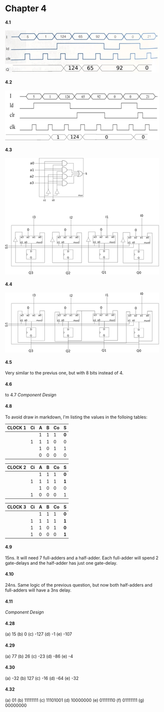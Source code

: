 # Chapter 4



#### 4.1 

![](./images/41.png)

#### 4.2

![](./images/42.png)

#### 4.3

![](./images/43.png)

#### 4.4

![](./images/44.png)

#### 4.5

Very similar to the previus one, but with 8 bits instead of 4. 

#### 4.6



to 4.7
*Component Design*

#### 4.8

To avoid draw in markdown, I'm listing the values in the folloing tables:

| CLOCK 1 | Ci  | A   | B   | Co  | S     |
| ------- | --- | --- | --- | --- | ----- |
|         |     | 1   | 1   | 1   | **0** |
|         | 1   | 1   | 1   | 0   | 0     |
|         |     | 1   | 0   | 1   | 1     |
|         |     | 0   | 0   | 0   | 0     |

| CLOCK 2 | Ci  | A   | B   | Co  | S     |
| ------- | --- | --- | --- | --- | ----- |
|         |     | 1   | 1   | 1   | **0** |
|         | 1   | 1   | 1   | 1   | **1** |
|         |     | 1   | 0   | 0   | 0     |
|         | 1   | 0   | 0   | 0   | 1     |

| CLOCK 3 | Ci  | A   | B   | Co  | S     |
| ------- | --- | --- | --- | --- | ----- |
|         |     | 1   | 1   | 1   | **0** |
|         | 1   | 1   | 1   | 1   | **1** |
|         | 1   | 1   | 0   | 1   | **0** |
|         | 1   | 0   | 0   | 0   | **1** |

#### 4.9
15ns. It will need 7 full-adders and a half-adder. Each full-adder will spend 2 gate-delays and the half-adder has just one gate-delay. 

#### 4.10

24ns. Same logic of the previous question, but now both half-adders and full-adders will have a 3ns delay. 

#### 4.11
*Component Design*


#### 4.28 

(a) 15
(b) 0
(c) -127
(d) -1
(e) -107

#### 4.29

(a) 77
(b) 26
(c) -23
(d) -86
(e) -4

#### 4.30

(a) -32
(b) 127
(c) -16
(d) -64
(e) -32

#### 4.32

(a) 01
(b) 11111111
(c) 11101001
(d) 10000000
(e) 01111110
(f) 01111111
(g) 00000000